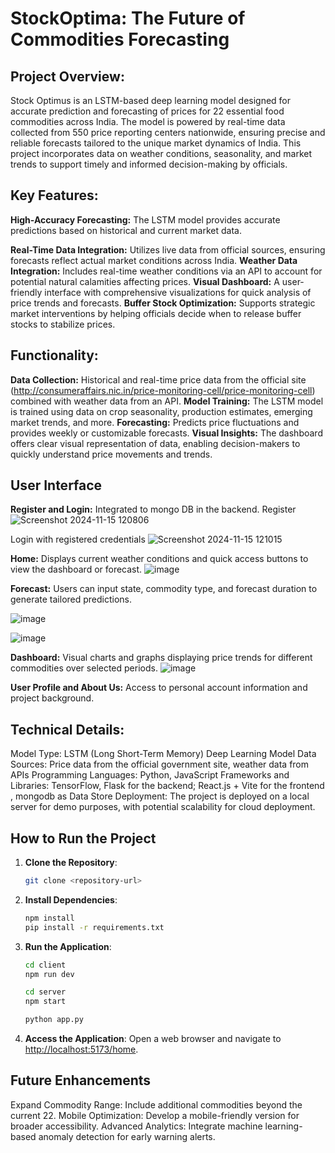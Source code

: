 # StockOptima: The Future of Commodities Forecasting
## Project Overview:
Stock Optimus is an LSTM-based deep learning model designed for accurate prediction and forecasting of prices for 22 essential food commodities across India. The model is powered by real-time data collected from 550 price reporting centers nationwide, ensuring precise and reliable forecasts tailored to the unique market dynamics of India. This project incorporates data on weather conditions, seasonality, and market trends to support timely and informed decision-making by officials.

## Key Features:
**High-Accuracy Forecasting:** The LSTM model provides accurate predictions based on historical and current market data.

**Real-Time Data Integration:** Utilizes live data from official sources, ensuring forecasts reflect actual market conditions across India.
**Weather Data Integration:** Includes real-time weather conditions via an API to account for potential natural calamities affecting prices.
**Visual Dashboard:** A user-friendly interface with comprehensive visualizations for quick analysis of price trends and forecasts.
**Buffer Stock Optimization:** Supports strategic market interventions by helping officials decide when to release buffer stocks to stabilize prices.

## Functionality: 
**Data Collection:** Historical and real-time price data from the official site (http://consumeraffairs.nic.in/price-monitoring-cell/price-monitoring-cell) combined with weather data from an API.
**Model Training:** The LSTM model is trained using data on crop seasonality, production estimates, emerging market trends, and more.
**Forecasting:** Predicts price fluctuations and provides weekly or customizable forecasts.
**Visual Insights:** The dashboard offers clear visual representation of data, enabling decision-makers to quickly understand price movements and trends.

## User Interface
**Register and Login:** Integrated to mongo DB in the backend.
Register
![Screenshot 2024-11-15 120806](https://res.cloudinary.com/drtt3kn2r/image/upload/v1732124948/IMG-20241120-WA0020_wdnukx.jpg)

Login with registered credentials
![Screenshot 2024-11-15 121015](https://res.cloudinary.com/drtt3kn2r/image/upload/v1732124947/IMG-20241120-WA0021_xj73su.jpg)


**Home:** Displays current weather conditions and quick access buttons to view the dashboard or forecast.
![image](https://github.com/user-attachments/assets/7e05599e-3217-406d-b972-5245e2777dd1)


**Forecast:** Users can input state, commodity type, and forecast duration to generate tailored predictions.

![image](https://github.com/user-attachments/assets/2bcc844c-9915-4a0c-bf84-314ae4795ffc)


![image](https://github.com/user-attachments/assets/80dda930-355f-453d-9b7d-f0092ce93339)


**Dashboard:** Visual charts and graphs displaying price trends for different commodities over selected periods.
![image](https://github.com/user-attachments/assets/371bb403-2423-4400-afb7-e0f9db21ec53)

**User Profile and About Us:**  Access to personal account information and project background.

## Technical Details:
Model Type: LSTM (Long Short-Term Memory) Deep Learning Model
Data Sources: Price data from the official government site, weather data from APIs
Programming Languages: Python, JavaScript
Frameworks and Libraries: TensorFlow, Flask for the backend; React.js + Vite for the frontend , mongodb as Data Store
Deployment: The project is deployed on a local server for demo purposes, with potential scalability for cloud deployment.

## How to Run the Project

1. **Clone the Repository**:
   ```bash
   git clone <repository-url>
   ```

2. **Install Dependencies**:
   ```bash
   npm install
   pip install -r requirements.txt
   ```

3. **Run the Application**:
   ```bash
   cd client
   npm run dev

   cd server
   npm start

   python app.py
   ```

4. **Access the Application**:
   Open a web browser and navigate to [http://localhost:5173/home](http://localhost:5173/home).


## Future Enhancements
Expand Commodity Range: Include additional commodities beyond the current 22.
Mobile Optimization: Develop a mobile-friendly version for broader accessibility.
Advanced Analytics: Integrate machine learning-based anomaly detection for early warning alerts.
